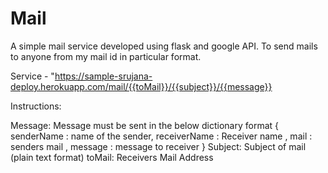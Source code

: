 # Mail
A simple mail service developed using flask and google API. To send mails to anyone from my mail id in particular format.

Service - "https://sample-srujana-deploy.herokuapp.com/mail/{{toMail}}/{{subject}}/{{message}}

Instructions:

Message: Message must be sent in the below dictionary format
 {  
    senderName : name of the sender, 
    receiverName : Receiver name ,
    mail : senders mail , 
    message : message to receiver 
}
Subject: Subject of mail (plain text format)
toMail: Receivers Mail Address


